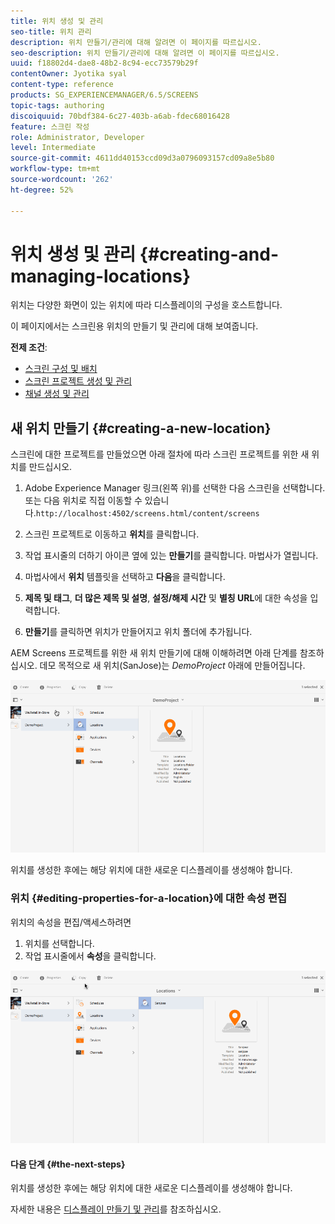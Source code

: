 ```yaml
---
title: 위치 생성 및 관리
seo-title: 위치 관리
description: 위치 만들기/관리에 대해 알려면 이 페이지를 따르십시오.
seo-description: 위치 만들기/관리에 대해 알려면 이 페이지를 따르십시오.
uuid: f18802d4-dae8-48b2-8c94-ecc73579b29f
contentOwner: Jyotika syal
content-type: reference
products: SG_EXPERIENCEMANAGER/6.5/SCREENS
topic-tags: authoring
discoiquuid: 70bdf384-6c27-403b-a6ab-fdec68016428
feature: 스크린 작성
role: Administrator, Developer
level: Intermediate
source-git-commit: 4611dd40153ccd09d3a0796093157cd09a8e5b80
workflow-type: tm+mt
source-wordcount: '262'
ht-degree: 52%

---
```



# 위치 생성 및 관리 {#creating-and-managing-locations}

위치는 다양한 화면이 있는 위치에 따라 디스플레이의 구성을 호스트합니다.

이 페이지에서는 스크린용 위치의 만들기 및 관리에 대해 보여줍니다.

**전제 조건**:

* [스크린 구성 및 배치](configuring-screens-introduction.md)
* [스크린 프로젝트 생성 및 관리](creating-a-screens-project.md)
* [채널 생성 및 관리](managing-channels.md)

## 새 위치 만들기 {#creating-a-new-location}

스크린에 대한 프로젝트를 만들었으면 아래 절차에 따라 스크린 프로젝트를 위한 새 위치를 만드십시오.

1. Adobe Experience Manager 링크(왼쪽 위)를 선택한 다음 스크린을 선택합니다. 또는 다음 위치로 직접 이동할 수 있습니다.`http://localhost:4502/screens.html/content/screens`
1. 스크린 프로젝트로 이동하고 **위치**&#x200B;를 클릭합니다.
1. 작업 표시줄의 더하기 아이콘 옆에 있는 **만들기**&#x200B;를 클릭합니다. 마법사가 열립니다.
1. 마법사에서 **위치** 템플릿을 선택하고 **다음**&#x200B;을 클릭합니다.

1. **제목 및 태그**, **더 많은 제목 및 설명**, **설정/해제 시간** 및 **별칭 URL**&#x200B;에 대한 속성을 입력합니다.

1. **만들기**&#x200B;를 클릭하면 위치가 만들어지고 위치 폴더에 추가됩니다.

AEM Screens 프로젝트를 위한 새 위치 만들기에 대해 이해하려면 아래 단계를 참조하십시오. 데모 목적으로 새 위치(SanJose)는 *DemoProject* 아래에 만들어집니다.

![player2](assets/player2.gif)

위치를 생성한 후에는 해당 위치에 대한 새로운 디스플레이를 생성해야 합니다.

### 위치 {#editing-properties-for-a-location}에 대한 속성 편집

위치의 속성을 편집/액세스하려면

1. 위치를 선택합니다.
1. 작업 표시줄에서 **속성**&#x200B;을 클릭합니다.

![player3](assets/player3.gif)

#### 다음 단계 {#the-next-steps}

위치를 생성한 후에는 해당 위치에 대한 새로운 디스플레이를 생성해야 합니다.

자세한 내용은 [디스플레이 만들기 및 관리](managing-displays.md)를 참조하십시오.
